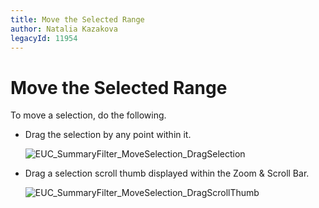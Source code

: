 ```yaml
---
title: Move the Selected Range
author: Natalia Kazakova
legacyId: 11954
---
```

# Move the Selected Range
To move a selection, do the following.
* Drag the selection by any point within it.
	
	![EUC_SummaryFilter_MoveSelection_DragSelection](../../../../../images/img16911.gif)
* Drag a selection scroll thumb displayed within the Zoom &amp; Scroll Bar.
	
	![EUC_SummaryFilter_MoveSelection_DragScrollThumb](../../../../../images/img16910.gif)